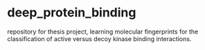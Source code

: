 # deep_protein_binding
repository for thesis project, learning molecular fingerprints for the classification of active versus decoy kinase binding interactions.
